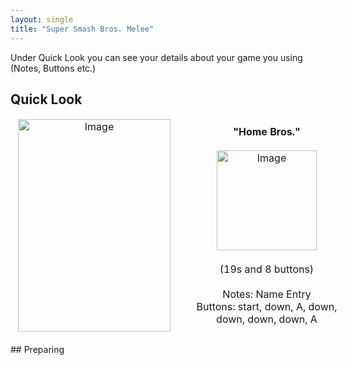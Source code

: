 ```yaml
---
layout: single
title: "Super Smash Bros. Melee"
---
```

Under Quick Look you can see your details about your game you using (Notes, Buttons etc.)
## Quick Look
<!--TODO: Maybe there are some other ways to do it, but it works lol-->
<table style="table-layout: fixed; width: 552px">
<colgroup>
<col style="width: 268px">
<col style="width: 284px">
</colgroup>
<thead>
  <tr>
    <td style="text-align:center">
      <img src="https://i.imgur.com/Z809oaP.jpg" alt="Image" width="244" height="340">
    </td>
    <td style="text-align:center">
      <b>"Home Bros."</b><br>
      <br><img src="https://i.imgur.com/W5qhTAH.png" alt="Image" width="160" height="160">
      <br>
      <br>(19s and 8 buttons)<br>
      <br>Notes: Name Entry
      <br>Buttons: start, down, A, down, down, down, down, A
      <br>
    </td>
  </tr>
</thead>
</table>
<!--  //////////////////////////////////////////////////////////   -->
## Preparing
